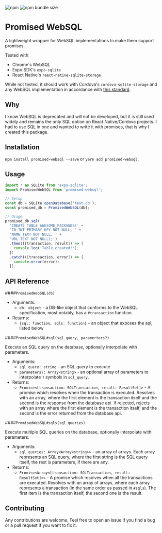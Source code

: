 
![npm](https://img.shields.io/npm/v/promised-websql)
![npm bundle size](https://img.shields.io/bundlephobia/minzip/promised-websql)

# Promised WebSQL

A lightweight wrapper for WebSQL implementations to make them support promises.

Tested with:
- Chrome's WebSQL
- Expo SDK's `expo-sqlite`
- React Native's `react-native-sqlite-storage`

While not tested, it should work with Cordova's `cordova-sqlite-storage` and any WebSQL implementation 
in accordance with [this standard](https://www.w3.org/TR/webdatabase/).

## Why
I know WebSQL is deprecated and will not be developed, but it is still used widely and remains the only
SQL option on React Native/Cordova projects. I had to use SQL in one and wanted to write it with promises, 
that is why I created this package.
## Installation
`npm install promised-websql --save` or `yarn add promised-websql`.

## Usage
```javascript
import * as SQLite from 'expo-sqlite';
import PromisedWebSQL from 'promised-websql';

// Setup
const db = SQLite.openDatabase('test.db');
const promised_db = PromisedWebSQL(db);

// Usage
promised_db.sql(
  'CREATE TABLE AWESOME_PACKAGES(' +
  'ID INT PRIMARY KEY NOT NULL, ' +
  'NAME TEXT NOT NULL, ' +
  'URL TEXT NOT NULL);')
  .then(([transaction, result]) => {
    console.log('Table created!');
  })
  .catch(([transaction, error]) => {
    console.error(error);
  });
```

## API Reference
####`PromisedWebSQL(db)`
- Arguments:
    - `db: object` - a DB-like object that conforms to the WebSQL specification,
    most notably, has a `#transaction` function.
- Returns:
    - `{sql: function, sqls: function}` - an object that exposes the api, listed below
 
####`PromisedWebSQL#sql(sql_query, paramerters?)`

Execute an SQL query on the database, optionally interpolate with parameters.
- Arguments:
    - `sql_query: string` - an SQL query to execute
    - `parameters?: Array<string>` - an optional array of parameters to
    interpolate `?` symbols in `sql_query`.
- Returns:
    - `Promise<[transaction: SQLTransaction, result: ResultSet]>` - 
    A promise which resolves when the transaction is executed. Resolves with an array,
    where the first element is the transaction itself and the second is the response from
    the database api. If rejected, rejects with an array where the first element is the 
    transaction itself, and the second is the error returned from the database api.
    
####`PromisedWebSQL#sqls(sql_queries)`

Execute multiple SQL queries on the database, optionally interpolate with parameters.
- Arguments:
    - `sql_queries: Array<Array<string>>` - an array of arrays. Each array represents an SQL query, 
    where the first string is the SQL query itself, the rest is parameters, if there are any.
- Returns:
    - `Promise<Array<[transaction: SQLTransaction, result: ResultSet]>>` - 
    A promise which resolves when all the transactions are executed. Resolves with an array of arrays,
    where each array represents a transaction (in the same order as passed in `#sqls`). The first item is the
    transaction itself, the second one is the result.
## Contributing
Any contributions are welcome. Feel free to open an issue if you find a bug or a pull request if you want to fix it.

